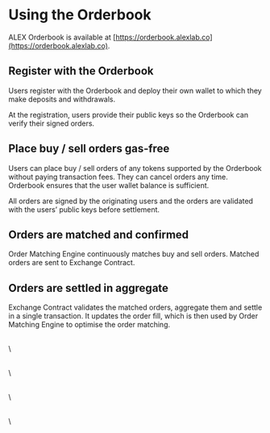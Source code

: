 # Using the Orderbook

ALEX Orderbook is available at [https://orderbook.alexlab.co](https://orderbook.alexlab.co).

## Register with the Orderbook

Users register with the Orderbook and deploy their own wallet to which they make deposits and withdrawals.

At the registration, users provide their public keys so the Orderbook can verify their signed orders.

## Place buy / sell orders gas-free

Users can place buy / sell orders of any tokens supported by the Orderbook without paying transaction fees. They can cancel orders any time. Orderbook ensures that the user wallet balance is sufficient.

All orders are signed by the originating users and the orders are validated with the users’ public keys before settlement.

## Orders are matched and confirmed

Order Matching Engine continuously matches buy and sell orders. Matched orders are sent to Exchange Contract.&#x20;

## Orders are settled in aggregate

Exchange Contract validates the matched orders, aggregate them and settle in a single transaction. It updates the order fill, which is then used by Order Matching Engine to optimise the order matching.&#x20;

\
\


\
\


\
\


\
\
